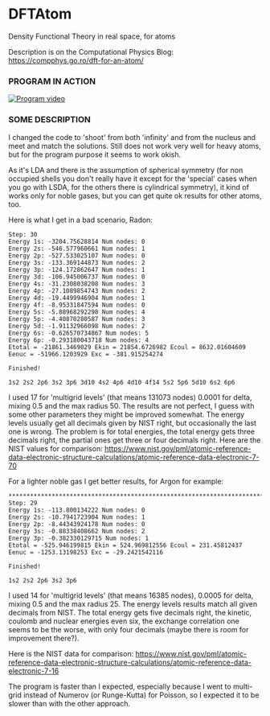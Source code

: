 # DFTAtom
Density Functional Theory in real space, for atoms

Description is on the Computational Physics Blog: https://compphys.go.ro/dft-for-an-atom/

### PROGRAM IN ACTION

[![Program video](https://img.youtube.com/vi/0wgJyz-M9mI/0.jpg)](https://youtu.be/0wgJyz-M9mI)

### SOME DESCRIPTION

I changed the code to 'shoot' from both 'infinity' and from the nucleus and meet and match the solutions. Still does not work very well for heavy atoms, but for the program purpose it seems to work okish.

As it's LDA and there is the assumption of spherical symmetry (for non occupied shells you don't really have it except for the 'special' cases when you go with LSDA, for the others there is cylindrical symmetry), it kind of works only for noble gases, but you can get quite ok results for other atoms, too.

Here is what I get in a bad scenario, Radon:

```
Step: 30
Energy 1s: -3204.75628814 Num nodes: 0
Energy 2s: -546.577960661 Num nodes: 1
Energy 2p: -527.533025107 Num nodes: 0
Energy 3s: -133.369144873 Num nodes: 2
Energy 3p: -124.172862647 Num nodes: 1
Energy 3d: -106.945006737 Num nodes: 0
Energy 4s: -31.2308038208 Num nodes: 3
Energy 4p: -27.1089854743 Num nodes: 2
Energy 4d: -19.4499946904 Num nodes: 1
Energy 4f: -8.95331847594 Num nodes: 0
Energy 5s: -5.88968292298 Num nodes: 4
Energy 5p: -4.40870280587 Num nodes: 3
Energy 5d: -1.91132966098 Num nodes: 2
Energy 6s: -0.626570734867 Num nodes: 5
Energy 6p: -0.293180043718 Num nodes: 4
Etotal = -21861.3469029 Ekin = 21854.6726982 Ecoul = 8632.01604609 Eenuc = -51966.1203929 Exc = -381.915254274

Finished!

1s2 2s2 2p6 3s2 3p6 3d10 4s2 4p6 4d10 4f14 5s2 5p6 5d10 6s2 6p6 
```

I used 17 for 'multigrid levels' (that means 131073 nodes) 0.0001 for delta, mixing 0.5 and the max radius 50.
The results are not perfect, I guess with some other parameters they might be improved somewhat. The energy levels usually get all decimals given by NIST right, but occasionally the last one is wrong.
The problem is for total energies, the total energy gets three decimals right, the partial ones get three or four decimals right. 
Here are the NIST values for comparison: https://www.nist.gov/pml/atomic-reference-data-electronic-structure-calculations/atomic-reference-data-electronic-7-70

For a lighter noble gas I get better results, for Argon for example:

```
********************************************************************************
Step: 29
Energy 1s: -113.800134222 Num nodes: 0
Energy 2s: -10.7941723904 Num nodes: 1
Energy 2p: -8.44343924178 Num nodes: 0
Energy 3s: -0.88338408662 Num nodes: 2
Energy 3p: -0.382330129715 Num nodes: 1
Etotal = -525.946199815 Ekin = 524.969812556 Ecoul = 231.45812437 Eenuc = -1253.13198253 Exc = -29.2421542116

Finished!

1s2 2s2 2p6 3s2 3p6  
```

I used 14 for 'multigrid levels' (that means 16385 nodes), 0.0005 for delta, mixing 0.5 and the max radius 25.
The energy levels results match all given decimals from NIST. The total energy gets five decimals right, the kinetic, coulomb and nuclear energies even six, the exchange correlation one seems to be the worse, with only four decimals (maybe there is room for improvement there?).

Here is the NIST data for comparison: https://www.nist.gov/pml/atomic-reference-data-electronic-structure-calculations/atomic-reference-data-electronic-7-16

The program is faster than I expected, especially because I went to multi-grid instead of Numerov (or Runge-Kutta) for Poisson, so I expected it to be slower than with the other approach.

